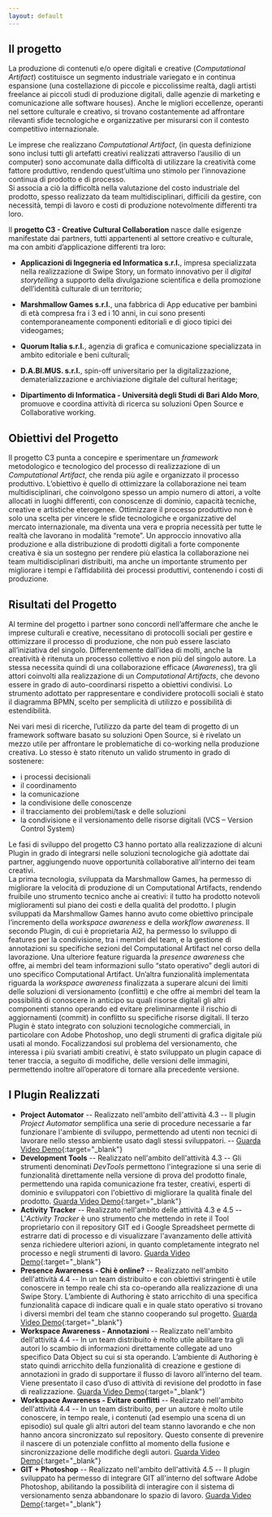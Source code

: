 ```yaml
---
layout: default
---
```



Il progetto
-----------
 
La produzione di contenuti e/o opere digitali e creative (*Computational Artifact*) costituisce un segmento industriale variegato e in continua espansione (una costellazione di piccole e piccolissime realtà, dagli artisti freelance ai piccoli studi di produzione digitali, dalle agenzie di marketing e comunicazione alle software houses). Anche le migliori eccellenze, operanti nel settore culturale e creativo, si trovano costantemente ad affrontare rilevanti sfide tecnologiche e organizzative per misurarsi con il contesto competitivo internazionale.

Le imprese che realizzano *Computational Artifact*, (in questa definizione sono inclusi tutti gli artefatti creativi realizzati attraverso l’ausilio di un computer) sono accomunate dalla difficoltà di utilizzare la creatività come fattore produttivo, rendendo quest’ultima uno stimolo per l’innovazione continua di prodotto e di processo.    
Si associa a ciò la difficoltà nella valutazione del costo industriale del prodotto, spesso realizzato da team multidisciplinari, difficili da gestire, con necessità, tempi di lavoro e costi di produzione notevolmente differenti tra loro.

Il **progetto C3 - Creative Cultural Collaboration** nasce dalle esigenze manifestate dai partners, tutti appartenenti al settore creativo e culturale, ma con ambiti d’applicazione differenti tra loro:

- **Applicazioni di Ingegneria ed Informatica s.r.l.**, impresa specializzata nella realizzazione di Swipe Story,  un formato innovativo per il *digital storytelling* a supporto della divulgazione scientifica e della promozione dell’identità culturale di un territorio;

- **Marshmallow Games s.r.l.**, una fabbrica di App educative per bambini di età compresa fra i 3 ed i 10 anni, in cui sono presenti contemporaneamente componenti editoriali e di gioco tipici dei videogames;

- **Quorum Italia s.r.l.**, agenzia di grafica e comunicazione specializzata in ambito editoriale e beni culturali;

- **D.A.BI.MUS. s.r.l.**, spin-off universitario per la digitalizzazione, dematerializzazione e archiviazione digitale del cultural heritage;

- **Dipartimento di Informatica - Università degli Studi di Bari Aldo Moro**, promuove e coordina attività di ricerca su soluzioni Open Source e Collaborative working.  


Obiettivi del Progetto
-----------
 
 Il progetto C3 punta a concepire e sperimentare un *framework* metodologico e tecnologico del processo di realizzazione di un *Computational Artifact*, che renda più agile e organizzato il processo produttivo. 
L’obiettivo è quello di ottimizzare la collaborazione nei team multidisciplinari, che coinvolgono spesso un ampio numero di attori, a volte allocati in luoghi differenti, con conoscenze di dominio, capacità tecniche, creative e artistiche eterogenee. 
Ottimizzare il processo produttivo non è solo una scelta per vincere le sfide tecnologiche e organizzative del mercato internazionale, ma diventa una vera e propria necessità per tutte le realtà che lavorano in modalità “remote”.
Un approccio innovativo alla produzione e alla distribuzione di prodotti digitali a forte componente creativa è sia un sostegno per rendere più elastica la collaborazione nei team multidisciplinari distribuiti, ma anche un importante strumento per migliorare i tempi e l’affidabilità dei processi produttivi, contenendo i costi di produzione.

Risultati del Progetto
-------------

Al termine del progetto i partner sono concordi nell’affermare che anche le imprese culturali e creative, necessitano di protocolli sociali per gestire e ottimizzare il processo di produzione, che non può essere lasciato all’iniziativa del singolo. 
Differentemente dall’idea di molti, anche la creatività è ritenuta un processo collettivo e non più del singolo autore. La stessa necessita quindi di una collaborazione efficace (*Awareness*), tra gli attori coinvolti alla realizzazione di un *Computational Artifacts*, che devono essere in grado di auto-coordinarsi rispetto a obiettivi condivisi.
Lo strumento adottato per rappresentare e condividere protocolli sociali è stato il diagramma BPMN, scelto per semplicità di utilizzo e possibilità di estendibilità.

Nei vari mesi di ricerche, l’utilizzo da parte del team di progetto di un framework software basato su soluzioni Open Source, si è rivelato un mezzo utile per affrontare le problematiche di co-working nella produzione creativa.
Lo stesso è stato ritenuto un valido strumento in grado di sostenere: 

- i processi decisionali 
- il coordinamento 
- la comunicazione 
- la condivisione delle conoscenze 
- il tracciamento dei problemi/task e delle soluzioni 
- la condivisione e il versionamento delle risorse digitali (VCS – Version Control System) 

Le fasi di sviluppo del progetto C3 hanno portato alla realizzazione di alcuni Plugin in grado di integrarsi nelle soluzioni tecnologiche già adottate dai partner, aggiungendo nuove opportunità collaborative all’interno dei team creativi.  
La prima tecnologia, sviluppata da Marshmallow Games, ha permesso di migliorare la velocità di produzione di un Computational Artifacts, rendendo fruibile uno strumento tecnico anche ai creativi: il tutto ha prodotto notevoli miglioramenti sul piano dei costi e della qualità del prodotto. I plugin sviluppati da Marshmallow Games hanno avuto come obiettivo principale l’incremento della *workspace awareness* e della *workflow awareness*.
Il secondo Plugin, di cui è proprietaria Ai2, ha permesso lo sviluppo di features per la condivisione, tra i membri del team, e la gestione di annotazioni su specifiche sezioni del Computational Artifact nel corso della lavorazione. Una ulteriore feature riguarda la *presence awareness* che offre, ai membri del team informazioni sullo “stato operativo” degli autori di uno specifico Computational Artifact. 
Un’altra funzionalità implementata riguarda la *workspace awareness* finalizzata a superare alcuni dei limiti delle soluzioni di versionamento (conflitti) e che offre ai membri del team la possibilità di conoscere in anticipo su quali risorse digitali gli altri componenti stanno operando ed evitare preliminarmente il rischio di aggiornamenti (commit) in conflitto su specifiche risorse digitali.
Il terzo Plugin è stato integrato con soluzioni tecnologiche commerciali, in particolare con Adobe Photoshop, uno degli strumenti di grafica digitale più usati al mondo. Focalizzandosi sul problema del versionamento, che interessa i più svariati ambiti creativi, è stato sviluppato un plugin capace di tener traccia, a seguito di modifiche, delle versioni delle immagini, permettendo inoltre all’operatore di tornare alla precedente versione.    


I Plugin Realizzati
-------------

* **Project Automator**
-- Realizzato nell'ambito dell'attività 4.3 -- Il plugin *Project Automator* semplifica una serie di procedure necessarie a far funzionare l'ambiente di sviluppo, permettendo ad utenti non tecnici di lavorare nello stesso ambiente usato dagli stessi sviluppatori.  -- [Guarda Video Demo](https://youtu.be/Lh__NWLRNQY){:target="_blank"}
* **Development Tools**
-- Realizzato nell'ambito dell'attività 4.3 -- Gli strumenti denominati *DevTools* permettono l'integrazione si una serie di funzionalità direttamente nella versione di prova del prodotto finale, permettendo una rapida comunicazione fra tester, creativi, esperti di dominio e sviluppatori con l'obiettivo di migliorare la qualità finale del prodotto. [Guarda Video Demo](https://youtu.be/H81mdbtRYVE){:target="_blank"}
* **Activity Tracker**
-- Realizzato nell'ambito delle attività 4.3 e 4.5 -- L'*Activity Tracker* è uno strumento che mettendo in rete il Tool proprietario con il repository GIT ed i Google Spreadsheet permette di estrarre dati di processo e di visualizzare l'avanzamento delle attività senza richiedere ulteriori azioni, in quanto completamente integrato nel processo e negli strumenti di lavoro.  [Guarda Video Demo](https://youtu.be/qKNYcF6jSdc){:target="_blank"}
* **Presence Awareness - Chi è online?**
-- Realizzato nell'ambito dell'attività 4.4 -- In un team distribuito e con obiettivi stringenti è utile conoscere in tempo reale chi sta co-operando alla realizzazione di una Swipe Story. 
L’ambiente di Authoring è stato arricchito di una specifica funzionalità capace di indicare quali e in quale stato operativo si trovano i diversi membri del team che stanno cooperando sul progetto. [Guarda Video Demo](https://youtu.be/9hqzEUFB1cs){:target="_blank"}
* **Workspace Awareness - Annotazioni**
-- Realizzato nell'ambito dell'attività 4.4 -- In un team distribuito è molto utile abilitare tra gli autori lo scambio di informazioni direttamente collegate ad uno specifico Data Object su cui si sta operando. 
L’ambiente di Authoring è stato quindi arricchito della funzionalità di creazione e gestione di annotazioni in grado di supportare il flusso di lavoro all’interno del team. 
Viene presentato il caso d’uso di attività di revisione del prodotto in fase di realizzazione.  [Guarda Video Demo](https://youtu.be/C3c8YbQJWZc){:target="_blank"}
* **Workspace Awareness - Evitare conflitti**
-- Realizzato nell'ambito dell'attività 4.4 -- In un team distribuito, per un autore è molto utile conoscere, in tempo reale, i contenuti (ad esempio una scena di un episodio) sul quale gli altri autori del team stanno lavorando e che non hanno ancora sincronizzato sul repository. Questo consente di prevenire il nascere di un potenziale conflitto al momento della fusione e sincronizzazione delle modifiche degli autori. [Guarda Video Demo](https://youtu.be/foGjTg2mvIU){:target="_blank"}
* **GIT + Photoshop**
-- Realizzato nell'ambito dell'attività 4.5 -- Il plugin sviluppato ha permesso di integrare GIT all'interno del software Adobe Photoshop, abilitando la possibilità di interagire con il sistema di versionamento senza abbandonare lo spazio di lavoro.  [Guarda Video Demo](https://youtu.be/fwCiQIrDP4s){:target="_blank"}
